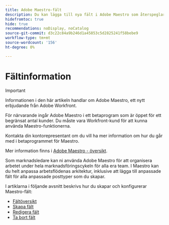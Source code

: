 ```yaml
---
title: Adobe Maestro-fält
description: Du kan lägga till nya fält i Adobe Maestro som återspeglar organisationens livscykel. Fält är attribut för posttyper.
hidefromtoc: true
hide: true
recommendations: noDisplay, noCatalog
source-git-commit: d3c22c84a9b246d1a45853c5d2825241f58bebe9
workflow-type: tm+mt
source-wordcount: '156'
ht-degree: 0%

---
```


# Fältinformation

<!--
title: Adobe Maestro fields
description:You can add new fields in Adobe Maestro that reflect your organization's lifecycle. Fields are attributes of record types. 
hidefromtoc: yes
author: Alina
feature: Work Management (***************WE NEED A NEW ONE HERE***********)
role: User, Admin
hide: yes
-->

<!--update the metadata with real information when making this available in TOC and in the left nav-->

>[!IMPORTANT]
>
>Informationen i den här artikeln handlar om Adobe Maestro, ett nytt erbjudande från Adobe Workfront.
>
>För närvarande ingår Adobe Maestro i ett betaprogram som är öppet för ett begränsat antal kunder. Du måste vara Workfront-kund för att kunna använda Maestro-funktionerna.
>
>Kontakta din kontorepresentant om du vill ha mer information om hur du går med i betaprogrammet för Maestro.
>
>Mer information finns i [Adobe Maestro - översikt](../maestro-overview.md).

Som marknadsledare kan ni använda Adobe Maestro för att organisera arbetet under hela marknadsföringscykeln för alla era team. I Maestro kan du helt anpassa arbetsflödenas arkitektur, inklusive att lägga till anpassade fält för alla anpassade posttyper som du skapar.

I artiklarna i följande avsnitt beskrivs hur du skapar och konfigurerar Maestro-fält:

* [Fältöversikt](../fields/fields-overview.md)
* [Skapa fält](../fields/create-fields.md)
* [Redigera fält](../fields/edit-fields.md)
* [Ta bort fält](../fields/delete-fields.md)
  <!--* [Formula fields](../fields/formula-fields.md)-->


